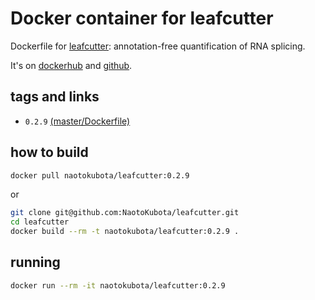 # Docker container for leafcutter

Dockerfile for [leafcutter](https://github.com/davidaknowles/leafcutter): annotation-free quantification of RNA splicing.

It's on [dockerhub](https://hub.docker.com/r/naotokubota/leafcutter) and [github](https://github.com/NaotoKubota/leafcutter).

## tags and links
- `0.2.9` [(master/Dockerfile)](https://github.com/NaotoKubota/leafcutter/blob/master/Dockerfile)

## how to build

```sh
docker pull naotokubota/leafcutter:0.2.9
```

or

```sh
git clone git@github.com:NaotoKubota/leafcutter.git
cd leafcutter
docker build --rm -t naotokubota/leafcutter:0.2.9 .
```

## running

```sh
docker run --rm -it naotokubota/leafcutter:0.2.9
```
